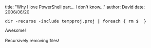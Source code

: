 
title: "Why I love PowerShell part... I don't know..."
author: David
date: 2006/06/20

<pre>dir -recurse -include tempproj.proj | foreach { rm $_ }</pre>Awesome!<br /><br />Recursively removing files!<br />

